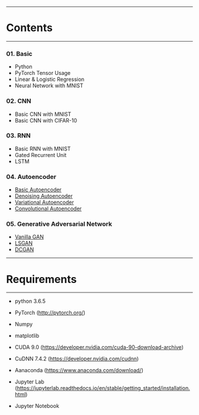 -----------------------------
# Contents
-----------------------------
### 01. Basic
- Python
- PyTorch Tensor Usage
- Linear & Logistic Regression
- Neural Network with MNIST

### 02. CNN
- Basic CNN with MNIST
- Basic CNN with CIFAR-10

### 03. RNN
- Basic RNN with MNIST
- Gated Recurrent Unit
- LSTM

### 04. Autoencoder
- [Basic Autoencoder](https://github.com/JSYoo94/Deep-Learning-PyTorch-Study/blob/master/04_Autoencoder/01_Autoencoder.ipynb)
- [Denoising Autoencoder](https://github.com/JSYoo94/Deep-Learning-PyTorch-Study/blob/master/04_Autoencoder/02_Denoising_Autoencoder.ipynb)
- [Variational Autoencoder](https://github.com/JSYoo94/Deep-Learning-PyTorch-Study/blob/master/04_Autoencoder/03_Variational_Autoencoder.ipynb)
- [Convolutional Autoencoder](https://github.com/JSYoo94/Deep-Learning-PyTorch-Study/blob/master/04_Autoencoder/04_Convolutional_VAE.ipynb)

### 05. Generative Adversarial Network
- [Vanilla GAN](https://github.com/JSYoo94/Deep-Learning-PyTorch-Study/blob/master/05_Generative_Adversarial_Network/01_Vanilla_GAN.ipynb)
- [LSGAN](https://github.com/JSYoo94/Deep-Learning-PyTorch-Study/blob/master/05_Generative_Adversarial_Network/02_LSGAN.ipynb)
- [DCGAN](https://github.com/JSYoo94/Deep-Learning-PyTorch-Study/blob/master/05_Generative_Adversarial_Network/03_DCGAN.ipynb)

---------------------------------
# Requirements
---------------------------------
- python 3.6.5
- PyTorch (http://pytorch.org/)
- Numpy
- matplotlib

- CUDA 9.0  (https://developer.nvidia.com/cuda-90-download-archive)
- CuDNN 7.4.2 (https://developer.nvidia.com/cudnn)

- Aanaconda (https://www.anaconda.com/download/)
- Jupyter Lab (https://jupyterlab.readthedocs.io/en/stable/getting_started/installation.html)
- Jupyter Notebook
